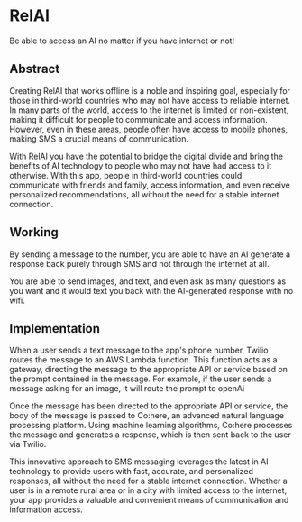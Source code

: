 # RelAI
Be able to access an AI no matter if you have internet or not!

## Abstract
Creating RelAI that works offline is a noble and inspiring goal, especially for those in third-world countries who may not have access to reliable internet. In many parts of the world, access to the internet is limited or non-existent, making it difficult for people to communicate and access information. However, even in these areas, people often have access to mobile phones, making SMS a crucial means of communication.

With RelAI you have the potential to bridge the digital divide and bring the benefits of AI technology to people who may not have had access to it otherwise. With this app, people in third-world countries could communicate with friends and family, access information, and even receive personalized recommendations, all without the need for a stable internet connection.

## Working

By sending a message to the number, you are able to have an AI generate a response back purely through SMS and not through the internet at all. 

You are able to send images, and text, and even ask as many questions as you want and it would text you back with the AI-generated response with no wifi. 

## Implementation

When a user sends a text message to the app's phone number, Twilio routes the message to an AWS Lambda function. This function acts as a gateway, directing the message to the appropriate API or service based on the prompt contained in the message. For example, if the user sends a message asking for an image, it will route the prompt to openAi

Once the message has been directed to the appropriate API or service, the body of the message is passed to Co:here, an advanced natural language processing platform. Using machine learning algorithms, Co:here processes the message and generates a response, which is then sent back to the user via Twilio.

This innovative approach to SMS messaging leverages the latest in AI technology to provide users with fast, accurate, and personalized responses, all without the need for a stable internet connection. Whether a user is in a remote rural area or in a city with limited access to the internet, your app provides a valuable and convenient means of communication and information access.